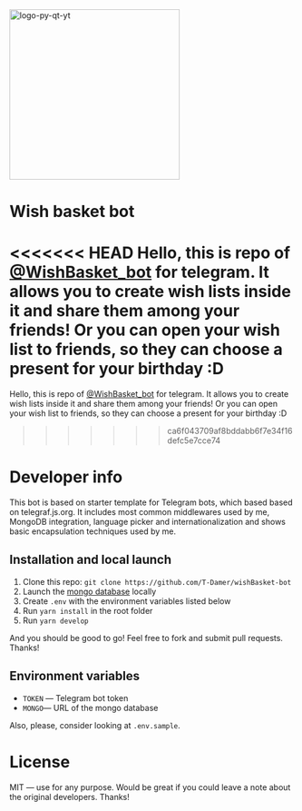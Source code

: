<img src="https://user-images.githubusercontent.com/49658988/125970132-aaee1bba-6757-4344-8cc5-888bfd9a0093.png" alt="logo-py-qt-yt" width="300" height="300"/>

# Wish basket bot

<<<<<<< HEAD
Hello, this is repo of [@WishBasket_bot](https://t.me/wishbasket_bot) for telegram. It allows you to create wish lists inside it and share them among your friends! Or you can open your wish list to friends, so they can choose a present for your birthday :D
=======
Hello, this is repo of [@WishBasket_bot](https://t.me/wishbasket_bot) for telegram. It allows you to create wish lists inside it and share them among your friends! Or you can open your wish list to friends, so they can choose a present for your birthday :D 
>>>>>>> ca6f043709af8bddabb6f7e34f16defc5e7cce74

# Developer info

This bot is based on starter template for Telegram bots, which based based on telegraf.js.org. It includes most common middlewares used by me, MongoDB integration, language picker and internationalization and shows basic encapsulation techniques used by me.

## Installation and local launch

1. Clone this repo: `git clone https://github.com/T-Damer/wishBasket-bot`
2. Launch the [mongo database](https://www.mongodb.com/) locally
3. Create `.env` with the environment variables listed below
4. Run `yarn install` in the root folder
5. Run `yarn develop`

And you should be good to go! Feel free to fork and submit pull requests. Thanks!

## Environment variables

- `TOKEN` — Telegram bot token
- `MONGO`— URL of the mongo database

Also, please, consider looking at `.env.sample`.

# License

MIT — use for any purpose. Would be great if you could leave a note about the original developers. Thanks!
